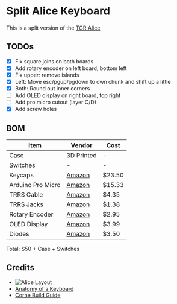 # Split Alice Keyboard

This is a split version of the [TGR Alice](https://geekhack.org/index.php?topic=95054.0)

## TODOs
* [X] Fix square joins on both boards
* [X] Add rotary encoder on left board, bottom left
* [X] Fix upper: remove islands
* [X] Left: Move esc/pgup/pgdown to own chunk and shift up a little
* [X] Both: Round out inner corners
* [ ] Add OLED display on right board, top right
* [ ] Add pro micro cutout (layer C/D)
* [X] Add screw holes

## BOM

| Item | Vendor | Cost |
| --- | --- | --- |
| Case | 3D Printed | - |
| Switches | - | - |
| Keycaps | [Amazon](https://www.amazon.com/YMDK-Keyset-Profile-Mechanical-Keyboard/dp/B07GP29DQF/ref=sr_1_2) | $23.50 |
| Arduino Pro Micro | [Amazon](https://www.amazon.com/gp/product/B01MTU9GOB/ref=ox_sc_act_title_6) | $15.33 |
| TRRS Cable | [Amazon](https://www.amazon.com/gp/product/B019EHMN68/ref=ox_sc_act_title_1) | $4.35 |
| TRRS Jacks | [Amazon](https://www.amazon.com/gp/product/B07KY7CJCJ/ref=ox_sc_act_title_2) | $1.38 |
| Rotary Encoder | [Amazon](https://www.amazon.com/gp/product/B0177VGSQY/ref=ox_sc_act_title_4) | $2.95 |
| OLED Display | [Amazon](https://www.amazon.com/gp/product/B085NHM5TC/ref=ox_sc_act_title_5) | $3.99 |
| Diodes | [Amazon](https://www.amazon.com/gp/product/B06XB1R2NK/ref=ox_sc_act_title_8) | $3.50 |

Total: $50 + Case + Switches

## Credits

* ![Alice Layout](https://cdn.myshoptet.com/usr/www.korabrand.xyz/user/documents/upload/img/blog/layouts/alice-like1.jpg)
* [Anatomy of a Keyboard](https://matt3o.com/anatomy-of-a-keyboard/)
* [Corne Build Guide](https://github.com/foostan/crkbd/blob/main/corne-cherry/doc/v3/buildguide_en.md)
